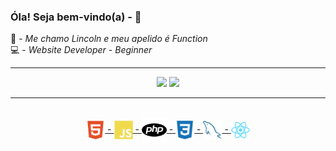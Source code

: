 ### Óla! Seja bem-vindo(a) - 👋

<div align='left'>
    <span>🙂 - <i>Me chamo Lincoln e meu apelido é Function</i><br></span>
    <span>💻 - <i>Website Developer - Beginner</i><br></span>
</div>
<hr>
<div align='center'>
    <img height="170em" aling="center" src="https://github-readme-stats.vercel.app/api?username=function404&show_icons=true&theme=dark&include_all_commits=true&count_private=true"/>
    <img height="170em" aling="center" src="https://github-readme-stats.vercel.app/api/top-langs/?username=function404&layout=compact&langs_count=10&theme=dark"/>
    <hr>
</div>
<br>
<div align='center'>
  <a target="_blank" href="https://github.com/function404">
        <div dir='auto'>
            <img align='center' src="https://raw.githubusercontent.com/devicons/devicon/master/icons/html5/html5-plain.svg" width="30" alt="html5">
            -
            <img align='center' src="https://raw.githubusercontent.com/devicons/devicon/master/icons/javascript/javascript-plain.svg" width="30" alt="js">
            -
            <img align='center' src="https://raw.githubusercontent.com/devicons/devicon/master/icons/php/php-plain.svg" width="40" alt="php">
            -
            <img align='center' src="https://raw.githubusercontent.com/devicons/devicon/master/icons/css3/css3-plain.svg" width="30" alt="css3">
            -
            <img align='center' src="https://raw.githubusercontent.com/devicons/devicon/master/icons/mysql/mysql-plain.svg" width="30" alt="mysql">
            -
            <img align='center' src="https://github.com/devicons/devicon/blob/master/icons/react/react-original.svg" width="30" alt="reactjs">
        </div>
    </a>
</div>
